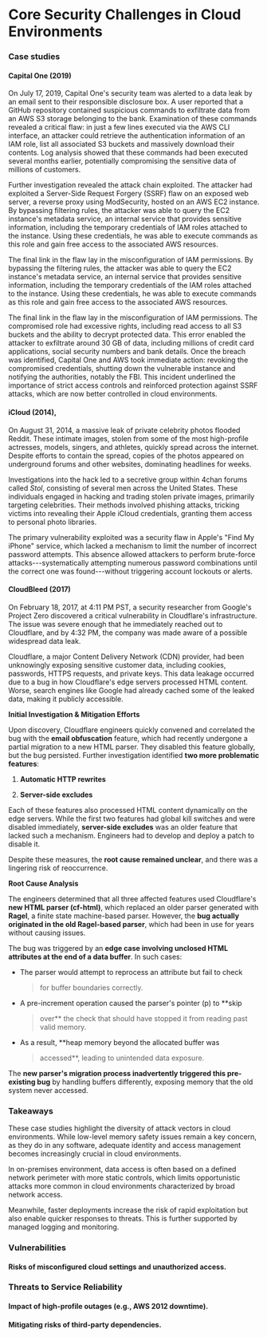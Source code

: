 # Core Security Challenges in Cloud Environments

### Case studies

#### Capital One (2019)

On July 17, 2019, Capital One\'s security team was alerted to a data
leak by an email sent to their responsible disclosure box. A user
reported that a GitHub repository contained suspicious commands to
exfiltrate data from an AWS S3 storage belonging to the bank.
Examination of these commands revealed a critical flaw: in just a few
lines executed via the AWS CLI interface, an attacker could retrieve the
authentication information of an IAM role, list all associated S3
buckets and massively download their contents. Log analysis showed that
these commands had been executed several months earlier, potentially
compromising the sensitive data of millions of customers.

Further investigation revealed the attack chain exploited. The attacker
had exploited a Server-Side Request Forgery (SSRF) flaw on an exposed
web server, a reverse proxy using ModSecurity, hosted on an AWS EC2
instance. By bypassing filtering rules, the attacker was able to query
the EC2 instance\'s metadata service, an internal service that provides
sensitive information, including the temporary credentials of IAM roles
attached to the instance. Using these credentials, he was able to
execute commands as this role and gain free access to the associated AWS
resources.

The final link in the flaw lay in the misconfiguration of IAM
permissions. By bypassing the filtering rules, the attacker was able to
query the EC2 instance\'s metadata service, an internal service that
provides sensitive information, including the temporary credentials of
the IAM roles attached to the instance. Using these credentials, he was
able to execute commands as this role and gain free access to the
associated AWS resources.

The final link in the flaw lay in the misconfiguration of IAM
permissions. The compromised role had excessive rights, including read
access to all S3 buckets and the ability to decrypt protected data. This
error enabled the attacker to exfiltrate around 30 GB of data, including
millions of credit card applications, social security numbers and bank
details. Once the breach was identified, Capital One and AWS took
immediate action: revoking the compromised credentials, shutting down
the vulnerable instance and notifying the authorities, notably the FBI.
This incident underlined the importance of strict access controls and
reinforced protection against SSRF attacks, which are now better
controlled in cloud environments.

#### iCloud (2014), 

On August 31, 2014, a massive leak of private celebrity photos flooded
Reddit. These intimate images, stolen from some of the most high-profile
actresses, models, singers, and athletes, quickly spread across the
internet. Despite efforts to contain the spread, copies of the photos
appeared on underground forums and other websites, dominating headlines
for weeks.

Investigations into the hack led to a secretive group within 4chan
forums called *Stol*, consisting of several men across the United
States. These individuals engaged in hacking and trading stolen private
images, primarily targeting celebrities. Their methods involved phishing
attacks, tricking victims into revealing their Apple iCloud credentials,
granting them access to personal photo libraries.

The primary vulnerability exploited was a security flaw in Apple\'s
\"Find My iPhone\" service, which lacked a mechanism to limit the number
of incorrect password attempts. This absence allowed attackers to
perform brute-force attacks---systematically attempting numerous
password combinations until the correct one was found---without
triggering account lockouts or alerts.

#### CloudBleed (2017)

On February 18, 2017, at 4:11 PM PST, a security researcher from
Google\'s Project Zero discovered a critical vulnerability in
Cloudflare\'s infrastructure. The issue was severe enough that he
immediately reached out to Cloudflare, and by 4:32 PM, the company was
made aware of a possible widespread data leak.

Cloudflare, a major Content Delivery Network (CDN) provider, had been
unknowingly exposing sensitive customer data, including cookies,
passwords, HTTPS requests, and private keys. This data leakage occurred
due to a bug in how Cloudflare\'s edge servers processed HTML content.
Worse, search engines like Google had already cached some of the leaked
data, making it publicly accessible.

**Initial Investigation & Mitigation Efforts**

Upon discovery, Cloudflare engineers quickly convened and correlated the
bug with the **email obfuscation** feature, which had recently undergone
a partial migration to a new HTML parser. They disabled this feature
globally, but the bug persisted. Further investigation identified **two
more problematic features**:

1.  **Automatic HTTP rewrites**

2.  **Server-side excludes**

Each of these features also processed HTML content dynamically on the
edge servers. While the first two features had global kill switches and
were disabled immediately, **server-side excludes** was an older feature
that lacked such a mechanism. Engineers had to develop and deploy a
patch to disable it.

Despite these measures, the **root cause remained unclear**, and there
was a lingering risk of reoccurrence.

**Root Cause Analysis**

The engineers determined that all three affected features used
Cloudflare's **new HTML parser (cf-html)**, which replaced an older
parser generated with **Ragel**, a finite state machine-based parser.
However, the **bug actually originated in the old Ragel-based parser**,
which had been in use for years without causing issues.

The bug was triggered by an **edge case involving unclosed HTML
attributes at the end of a data buffer**. In such cases:

-   The parser would attempt to reprocess an attribute but fail to check
    > for buffer boundaries correctly.

-   A pre-increment operation caused the parser's pointer (p) to **skip
    > over** the check that should have stopped it from reading past
    > valid memory.

-   As a result, **heap memory beyond the allocated buffer was
    > accessed**, leading to unintended data exposure.

The **new parser's migration process inadvertently triggered this
pre-existing bug** by handling buffers differently, exposing memory that
the old system never accessed.

### Takeaways

These case studies highlight the diversity of attack vectors in cloud
environments. While low-level memory safety issues remain a key concern,
as they do in any software, adequate identity and access management
becomes increasingly crucial in cloud environments.

In on-premises environment, data access is often based on a defined
network perimeter with more static controls, which limits opportunistic
attacks more common in cloud environments characterized by broad network
access.

Meanwhile, faster deployments increase the risk of rapid exploitation
but also enable quicker responses to threats. This is further supported
by managed logging and monitoring.

### Vulnerabilities

#### Risks of misconfigured cloud settings and unauthorized access.

### Threats to Service Reliability

#### Impact of high-profile outages (e.g., AWS 2012 downtime).

#### Mitigating risks of third-party dependencies.

## 
